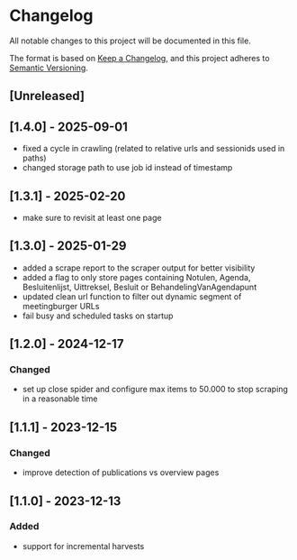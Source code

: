 # Changelog

All notable changes to this project will be documented in this file.

The format is based on [Keep a Changelog](https://keepachangelog.com/en/1.0.0/),
and this project adheres to [Semantic Versioning](https://semver.org/spec/v2.0.0.html).

## [Unreleased]

## [1.4.0] - 2025-09-01
- fixed a cycle in crawling (related to relative urls and sessionids used in paths)
- changed storage path to use job id instead of timestamp

## [1.3.1] - 2025-02-20
- make sure to revisit at least one page

## [1.3.0] - 2025-01-29
- added a scrape report to the scraper output for better visibility
- added a flag to only store pages containing Notulen, Agenda, Besluitenlijst, Uittreksel, Besluit or BehandelingVanAgendapunt
- updated clean url function to filter out dynamic segment of meetingburger URLs
- fail busy and scheduled tasks on startup

## [1.2.0] - 2024-12-17
### Changed
- set up close spider and configure max items to 50.000 to stop scraping in a reasonable time

## [1.1.1] - 2023-12-15
### Changed
- improve detection of publications vs overview pages

## [1.1.0] - 2023-12-13

### Added
- support for incremental harvests
